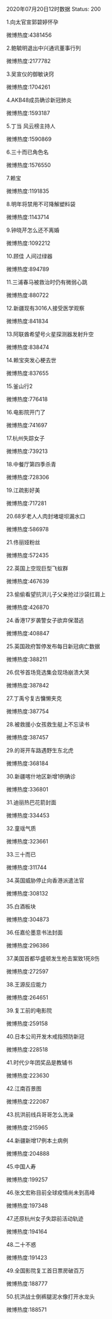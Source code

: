 2020年07月20日12时数据
Status: 200

1.向太官宣郭碧婷怀孕

微博热度:4381456

2.鲍毓明退出中兴通讯董事行列

微博热度:2177782

3.吴宣仪的御敏诀窍

微博热度:1704261

4.AKB48成员确诊新冠肺炎

微博热度:1593187

5.丁当 风云榜主持人

微博热度:1590869

6.三十而已角色名

微博热度:1576550

7.赖宝

微博热度:1191835

8.明年将禁用不可降解塑料袋

微博热度:1143714

9.钟晓芹怎么还不离婚

微博热度:1092212

10.顾佳 人间过绿器

微博热度:894789

11.三浦春马被救治时仍有微弱心跳

微博热度:880722

12.新疆现有3016人接受医学观察

微博热度:841834

13.阿联酋希望号火星探测器发射升空

微博热度:838474

14.赖宝突发心梗去世

微博热度:837655

15.釜山行2

微博热度:776418

16.电影院开门了

微博热度:741697

17.杭州失踪女子

微博热度:739213

18.中餐厅第四季杀青

微博热度:728306

19.江疏影好美

微博热度:717281

20.68岁老人人肉封堵堤坝漏水口

微博热度:586978

21.佟丽娅粉丝

微博热度:572435

22.英国上空现巨型飞蚁群

微博热度:467639

23.偷偷看望抗洪儿子父亲抢过沙袋扛肩上

微博热度:426870

24.香港17岁袭警女子欲弃保潜逃

微博热度:408847

25.英国政府暂停发布每日新冠病亡数据

微博热度:388211

26.侃爷首场竞选集会现场崩溃大哭

微博热度:387842

27.丁禹兮复古慵懒夹克

微博热度:387754

28.被救援小女孩救生艇上不忘读书

微博热度:387457

29.的哥开车路遇野生东北虎

微博热度:368184

30.新疆喀什地区新增1例确诊

微博热度:336801

31.迪丽热巴花箭封面

微博热度:334453

32.童瑶气质

微博热度:323661

33.三十而已

微博热度:311744

34.英国威胁停止向香港派遣法官

微博热度:308132

35.白酒板块

微博热度:304873

36.任嘉伦墨意书法封面

微博热度:296386

37.美国首都华盛顿发生枪击案致1死8伤

微博热度:272597

38.王源反应能力

微博热度:264651

39.复工前的电影院

微博热度:259158

40.日本公司开发木戒指预防新冠

微博热度:228518

41.时代少年团奖品是教辅书

微博热度:223630

42.江南百景图

微博热度:222087

43.抗洪前线兵哥哥怎么洗澡

微博热度:215965

44.新疆新增17例本土病例

微博热度:204888

45.中国人寿

微博热度:199257

46.张文宏称目前全球疫情尚未到高峰

微博热度:197348

47.还原杭州女子失踪前活动轨迹

微博热度:194164

48.二十不惑

微博热度:191423

49.全国影院复工首日票房破百万

微博热度:188777

50.抗洪战士倒裤腿泥水像打开水龙头

微博热度:188571

